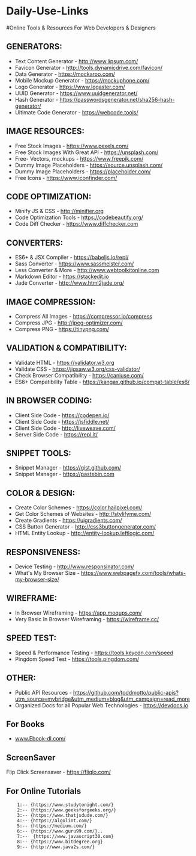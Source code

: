 # Daily-Use-Links

#Online Tools & Resources For Web Developers & Designers


## GENERATORS:
* Text Content Generator - http://www.lipsum.com/
* Favicon Generator - http://tools.dynamicdrive.com/favicon/		
* Data Generator - https://mockaroo.com/						
* Mobile Mockup Generator - https://mockuphone.com/
* Logo Generator - https://www.logaster.com/
* UUID Generator - https://www.uuidgenerator.net/
* Hash Generator - https://passwordsgenerator.net/sha256-hash-generator/
* Ultimate Code Generator - https://webcode.tools/

## IMAGE RESOURCES:
* Free Stock Images - https://www.pexels.com/
* Free Stock Images With Great API - https://unsplash.com/
* Free- Vectors, mockups - https://www.freepik.com/
* Dummy Image Placeholders - https://source.unsplash.com/
* Dummy Image Placeholders - https://placeholder.com/
* Free Icons - https://www.iconfinder.com/

## CODE OPTIMIZATION:
* Minify JS & CSS - http://minifier.org
* Code Optimization Tools - https://codebeautify.org/
* Code Diff Checker - https://www.diffchecker.com

## CONVERTERS:
* ES6+ & JSX Compiler - https://babeljs.io/repl/
* Sass Converter - https://www.sassmeister.com/ 		  
* Less Converter & More - http://www.webtoolkitonline.com   
* Markdown Editor - https://stackedit.io
* Jade Converter - http://www.html2jade.org/

## IMAGE COMPRESSION:
* Compress All Images - https://compressor.io/compress
* Compress JPG - http://jpeg-optimizer.com/
* Compress PNG - https://tinypng.com/

## VALIDATION & COMPATIBILITY:
* Validate HTML - https://validator.w3.org
* Validate CSS - https://jigsaw.w3.org/css-validator/
* Check Browser Compatibility - https://caniuse.com/
* ES6+ Compatibility Table - https://kangax.github.io/compat-table/es6/

## IN BROWSER CODING:
* Client Side Code - https://codepen.io/
* Client Side Code - https://jsfiddle.net/
* Client Side Code - http://liveweave.com/
* Server Side Code - https://repl.it/

## SNIPPET TOOLS:
* Snippet Manager - https://gist.github.com/
* Snippet Manager - https://pastebin.com

## COLOR & DESIGN:
* Create Color Schemes - https://color.hailpixel.com/
* Get Color Schemes of Websites - http://stylifyme.com/
* Create Gradients - https://uigradients.com/
* CSS Button Generator - http://css3buttongenerator.com/
* HTML Entity Lookup - http://entity-lookup.leftlogic.com/

## RESPONSIVENESS:
* Device Testing - http://www.responsinator.com/
* What's My Browser Size - https://www.webpagefx.com/tools/whats-my-browser-size/

## WIREFRAME:
* In Browser Wireframing - https://app.moqups.com/
* Very Basic In Browser Wireframing - https://wireframe.cc/

## SPEED TEST:
* Speed & Performance Testing - https://tools.keycdn.com/speed
* Pingdom Speed Test - https://tools.pingdom.com/

## OTHER:
* Public API Resources - https://github.com/toddmotto/public-apis?utm_source=mybridge&utm_medium=blog&utm_campaign=read_more
* Organized Docs for all Popular Web Technologies - https://devdocs.io



## For Books
* www.Ebook-dl.com/

## ScreenSaver  
Flip Click Screensaver - https://fliqlo.com/

## For Online Tutorials

        1:-- {https://www.studytonight.com/}
        2:-- {https://www.geeksforgeeks.org/}
        3:-- {https://www.thatjsdude.com/}
        4:-- {https://algolint.com/}
        5:-- {https://medium.com/}
        6:-- {https://www.guru99.com/}..
        7:--  {https://www.javascript30.com}
        8:-- {https://www.bitdegree.org}
        9:-- {http://www.java2s.com/}
